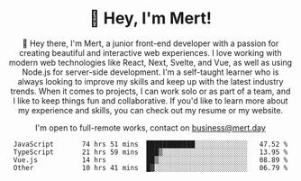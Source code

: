 <div align="center">
  <h1 align="center">👋 Hey, I'm Mert! </h1>
<p>
 🎉 Hey there, I'm Mert, a junior front-end developer with a passion for creating beautiful and interactive web experiences. I love working with modern web technologies like React, Next, Svelte, and Vue, as well as using Node.js for server-side development. I'm a self-taught learner who is always looking to improve my skills and keep up with the latest industry trends. When it comes to projects, I can work solo or as part of a team, and I like to keep things fun and collaborative. If you'd like to learn more about my experience and skills, you can check out my resume or my website.
</p>

  I'm open to full-remote works, contact on [business@mert.day](mailto:business@mert.day) 
  
<!--START_SECTION:waka-->

```text
JavaScript       74 hrs 51 mins  ████████████░░░░░░░░░░░░░   47.52 %
TypeScript       21 hrs 59 mins  ███▒░░░░░░░░░░░░░░░░░░░░░   13.95 %
Vue.js           14 hrs          ██▒░░░░░░░░░░░░░░░░░░░░░░   08.89 %
Other            10 hrs 41 mins  █▓░░░░░░░░░░░░░░░░░░░░░░░   06.79 %
```

<!--END_SECTION:waka-->

<!--
I inspired from https://github.com/noirrs
You can check his page too!

Mert Doğu - Front-end Developer - mert.day
--> 
